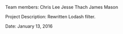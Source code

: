 Team members:
Chris Lee
Jesse Thach
James Mason

Project Description:
Rewritten Lodash filter.

Date: January 13, 2016
